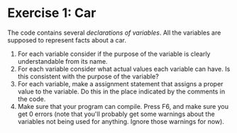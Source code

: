 ﻿# Exercise 1: Car

The code contains several *declarations of variables*. All the 
variables are supposed to represent facts about a car.

1. For each variable consider if the purpose of the variable is 
clearly understandable from its name. 
2. For each variable consider what actual values each variable 
can have. Is this consistent with the purpose of the variable? 
3. For each variable, make a assignment statement that assigns 
a proper value to the variable. Do this in the place indicated 
by the comments in the code. 
4. Make sure that your program can compile. Press F6, and 
make sure you get 0 errors (note that you'll probably get 
some warnings about the variables not being used for 
anything. Ignore those warnings for now). 